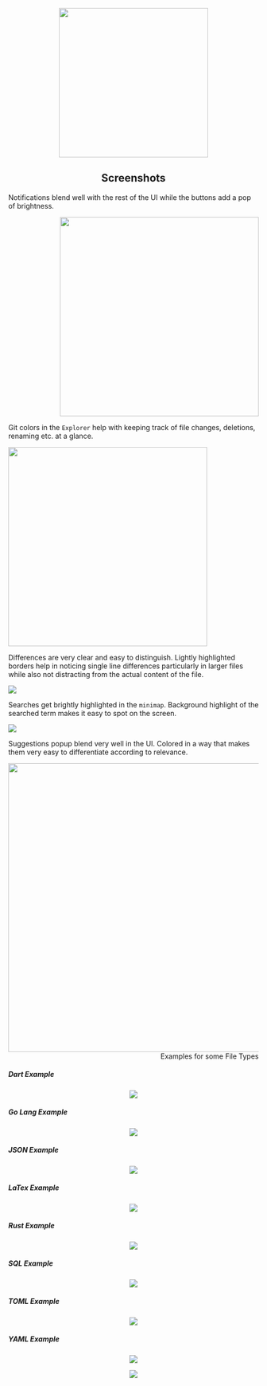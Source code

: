 <p align="center"><img src="assets/vs-code-badge.png" width="300"><p>

<h2 align="center">Screenshots</h2>

Notifications blend well with the rest of the UI while the buttons add a pop of brightness. 
<p align="right"><img src="assets/vs-code-notification.png" width="400"><p>

Git colors in the `Explorer` help with keeping track of file changes, deletions, renaming etc. at a glance.
<p align="left"><img src="assets/vs-code-git.png" width="400"><p>

Differences are very clear and easy to distinguish. Lightly highlighted borders help in noticing single line differences particularly in larger files while also not distracting from the actual content of the file.
<p align="left"><img src="assets/vs-code-diff.png"><p>

Searches get brightly highlighted in the `minimap`. Background highlight of the searched term makes it easy to spot on the screen.
<p align="left"><img src="assets/vs-code-search.png"><p>

Suggestions popup blend very well in the UI. Colored in a way that makes them very easy to differentiate according to relevance.
<p align="right"><img src="assets/vs-code-suggestion.png" width="580><p>

### Examples for some File Types

##### Dart Example
<p align="center"><img src="assets/vs-code-dart.png"><p>

##### Go Lang Example
<p align="center"><img src="assets/vs-code-go.png"><p>

##### JSON Example
<p align="center"><img src="assets/vs-code-json.png"><p>

##### LaTex Example
<p align="center"><img src="assets/vs-code-tex.png"><p>

##### Rust Example
<p align="center"><img src="assets/vs-code-rust.png"><p>

##### SQL Example
<p align="center"><img src="assets/vs-code-sql.png"><p>

##### TOML Example
<p align="center"><img src="assets/vs-code-toml.png"><p>

##### YAML Example
<p align="center"><img src="assets/vs-code-yaml.png"><p>

<p align="center"><img src="assets/lighthaus-border.png"><p>
